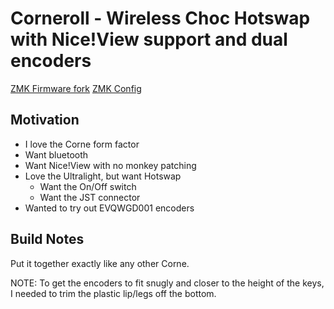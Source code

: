 # Corneroll - Wireless Choc Hotswap with Nice!View support and dual encoders

[ZMK Firmware fork](https://github.com/allymparker/zmk/tree/allymparker/corneroll)
[ZMK Config](https://github.com/allymparker/zmk-config-unified)

## Motivation
- I love the Corne form factor
- Want bluetooth
- Want Nice!View with no monkey patching
- Love the Ultralight, but want Hotswap
  - Want the On/Off switch
  - Want the JST connector
- Wanted to try out EVQWGD001 encoders

## Build Notes

Put it together exactly like any other Corne.

NOTE: To get the encoders to fit snugly and closer to the height of the keys, I needed to trim the plastic lip/legs off the bottom.
